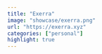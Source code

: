 ```yaml
---
title: "Exerra"
image: "showcase/exerra.png"
url: "https://exerra.xyz"
categories: ["personal"]
highlight: true
---
```

